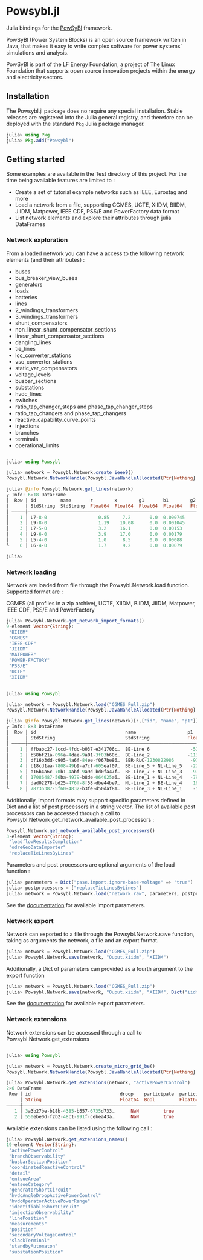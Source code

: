 # Powsybl.jl

Julia bindings for the [PowSyBl](https://www.powsybl.org/) framework.

PowSyBl (Power System Blocks) is an open source framework written in Java, that makes it easy to write complex software for power systems’ simulations and analysis.

PowSyBl is part of the LF Energy Foundation, a project of The Linux Foundation that supports open source innovation projects within the energy and electricity sectors.

## Installation

The Powsybl.jl package does no require any special installation. Stable releases are registered into the Julia general registry, and therefore can be deployed with the standard `Pkg` Julia package manager.

```julia
julia> using Pkg
julia> Pkg.add("Powsybl")
```

## Getting started

Some examples are available in the Test directory of this project. For the time being available features are limited to :

* Create a set of tutorial example networks such as IEEE, Eurostag and more 
* Load a network from a file, supporting CGMES, UCTE, XIIDM, BIIDM, JIIDM, Matpower, IEEE CDF, PSS/E and PowerFactory data format
* List network elements and explore their attributes through julia DataFrames

### Network exploration

From a loaded network you can have a access to the following network elements (and their attributes) :

* buses
* bus_breaker_view_buses
* generators
* loads
* batteries
* lines
* 2_windings_transformers
* 3_windings_transformers
* shunt_compensators
* non_linear_shunt_compensator_sections
* linear_shunt_compensator_sections
* dangling_lines
* tie_lines
* lcc_converter_stations
* vsc_converter_stations
* static_var_compensators
* voltage_levels
* busbar_sections
* substations
* hvdc_lines
* switches
* ratio_tap_changer_steps and phase_tap_changer_steps
* ratio_tap_changers and phase_tap_changers
* reactive_capability_curve_points
* injections
* branches
* terminals
* operational_limits

```julia

julia> using Powsybl

julia> network = Powsybl.Network.create_ieee9()
Powsybl.Network.NetworkHandle(Powsybl.JavaHandleAllocated(Ptr{Nothing} @0x000002bb1efac470), "ieee9cdf", "ieee9cdf", "IEEE-CDF", 0, 1.240704e9)

julia> @info Powsybl.Network.get_lines(network)
┌ Info: 6×18 DataFrame
│  Row │ id         name       r        x        g1       b1        g2       b2        p1       q1       i1       p2       q2       i2       voltage_level1_id  voltage_level2_id  bus1_id    bus2_id
│      │ StdString  StdString  Float64  Float64  Float64  Float64   Float64  Float64   Float64  Float64  Float64  Float64  Float64  Float64  StdString          StdString          StdString  StdString
│ ─────┼────────────────────────────────────────────────────────────────────────────────────────────────────────────────────────────────────────────────────────────────────────────────────────────────
│    1 │ L7-8-0                   0.85     7.2       0.0  0.000745      0.0  0.000745      NaN      NaN      NaN      NaN      NaN      NaN  VL2                VL8                VL2_1      VL8_0
│    2 │ L9-8-0                   1.19    10.08      0.0  0.001045      0.0  0.001045      NaN      NaN      NaN      NaN      NaN      NaN  VL3                VL8                VL3_1      VL8_0
│    3 │ L7-5-0                   3.2     16.1       0.0  0.00153       0.0  0.00153       NaN      NaN      NaN      NaN      NaN      NaN  VL2                VL5                VL2_1      VL5_0
│    4 │ L9-6-0                   3.9     17.0       0.0  0.00179       0.0  0.00179       NaN      NaN      NaN      NaN      NaN      NaN  VL3                VL6                VL3_1      VL6_0
│    5 │ L5-4-0                   1.0      8.5       0.0  0.00088       0.0  0.00088       NaN      NaN      NaN      NaN      NaN      NaN  VL5                VL1                VL5_0      VL1_1
└    6 │ L6-4-0                   1.7      9.2       0.0  0.00079       0.0  0.00079       NaN      NaN      NaN      NaN      NaN      NaN  VL6                VL1                VL6_0      VL1_1

julia>

```

### Network loading

Network are loaded from file through the Powsybl.Network.load function. Supported format are :

CGMES (all profiles in a zip archive), UCTE, XIIDM, BIIDM, JIIDM, Matpower, IEEE CDF, PSS/E and PowerFactory

```julia 
julia> Powsybl.Network.get_network_import_formats()
9-element Vector{String}:
 "BIIDM"
 "CGMES"
 "IEEE-CDF"
 "JIIDM"
 "MATPOWER"
 "POWER-FACTORY"
 "PSS/E"
 "UCTE"
 "XIIDM"
```

```julia 

julia> using Powsybl

julia> network = Powsybl.Network.load("CGMES_Full.zip")
Powsybl.Network.NetworkHandle(Powsybl.JavaHandleAllocated(Ptr{Nothing} @0x000002c926f212c0), "urn:uuid:d8ba63a9-4453-45dc-9273-a8a01ff49269", "urn:uuid:d8ba63a9-4453-45dc-9273-a8a01ff49269", "CGMES", 0, 1.612899e9)

julia> @info Powsybl.Network.get_lines(network)[:,["id", "name", "p1"]]
┌ Info: 8×3 DataFrame
│  Row │ id                                 name                   p1
│      │ StdString                          StdString              Float64
│ ─────┼──────────────────────────────────────────────────────────────────────
│    1 │ ffbabc27-1ccd-4fdc-b037-e341706c…  BE-Line_6               -52.1434
│    2 │ b58bf21a-096a-4dae-9a01-3f03b60c…  BE-Line_2              -113.252
│    3 │ df16b3dd-c905-4a6f-84ee-f067be86…  SER-RLC-1230822986      -97.2703
│    4 │ b18cd1aa-7808-49b9-a7cf-605eaf07…  BE-Line_5 + NL-Line_5   -22.4478
│    5 │ a16b4a6c-70b1-4abf-9a9d-bd0fa47f…  BE-Line_7 + NL-Line_3   -97.2713
│    6 │ 17086487-56ba-4979-b8de-064025a6…  BE-Line_1 + NL-Line_4   -79.3248
│    7 │ dad02278-bd25-476f-8f58-dbe44be7…  NL-Line_2 + BE-Line_4    16.9841
└    8 │ 78736387-5f60-4832-b3fe-d50daf81…  BE-Line_3 + NL-Line_1    -5.09077

```

Additionally, import formats may support specific parameters defined in Dict and a list of post processors in a string vector.
The list of available post processors can be accessed through a call to Powsybl.Network.get_network_available_post_processors :

````julia
Powsybl.Network.get_network_available_post_processors()
3-element Vector{String}:
 "loadflowResultsCompletion"
 "odreGeoDataImporter"
 "replaceTieLinesByLines"
````

Parameters and post processors are optional arguments of the load function : 

```julia 
julia> parameters = Dict("psse.import.ignore-base-voltage" => "true")
julia> postprocessors = ["replaceTieLinesByLines"]
julia> network = Powsybl.Network.load("network.raw", parameters, postprocessors)
```

See the [documentation](https://powsybl.readthedocs.io/projects/powsybl-core/en/v6.5.1/grid_exchange_formats/index.html) for available import parameters.
### Network export

Network can exported to a file through the Powsybl.Network.save function, taking as arguments the network, a file and an export format. 

```julia 
julia> network = Powsybl.Network.load("CGMES_Full.zip")
julia> Powsybl.Network.save(network, "Ouput.xiidm", "XIIDM")
```

Additionally, a Dict of parameters can provided as a fourth argument to the export function

```julia 
julia> network = Powsybl.Network.load("CGMES_Full.zip")
julia> Powsybl.Network.save(network, "Ouput.xiidm", "XIIDM", Dict("iidm.export.xml.indent" => "true"))
```

See the [documentation](https://powsybl.readthedocs.io/projects/powsybl-core/en/v6.5.1/grid_exchange_formats/index.html) for available export parameters.

### Network extensions

Network extensions can be accessed through a call to Powsybl.Network.get_extensions

```julia 

julia> using Powsybl

julia> network = Powsybl.Network.create_micro_grid_be()
Powsybl.Network.NetworkHandle(Powsybl.JavaHandleAllocated(Ptr{Nothing} @0x0000000020f43260), "urn:uuid:d400c631-75a0-4c30-8aed-832b0d282e73", "urn:uuid:d400c631-75a0-4c30-8aed-832b0d282e73", "CGMES", 0, 1.4016186e9)

julia> Powsybl.Network.get_extensions(network, "activePowerControl")
2×6 DataFrame
 Row │ id                                 droop    participate  participation_factor  max_target_p  min_target_p 
     │ String                             Float64  Bool         Float64               Float64       Float64      
─────┼───────────────────────────────────────────────────────────────────────────────────────────────────────────
   1 │ 3a3b27be-b18b-4385-b557-6735d733…      NaN         true                   0.0           NaN           NaN
   2 │ 550ebe0d-f2b2-48c1-991f-cebea43a…      NaN         true                   0.0           NaN           NaN

```

Available extensions can be listed using the following call :

```julia
julia> Powsybl.Network.get_extensions_names()
19-element Vector{String}:
 "activePowerControl"
 "branchObservability"
 "busbarSectionPosition"
 "coordinatedReactiveControl"
 "detail"
 "entsoeArea"
 "entsoeCategory"
 "generatorShortCircuit"
 "hvdcAngleDroopActivePowerControl"
 "hvdcOperatorActivePowerRange"
 "identifiableShortCircuit"
 "injectionObservability"
 "linePosition"
 "measurements"
 "position"
 "secondaryVoltageControl"
 "slackTerminal"
 "standbyAutomaton"
 "substationPosition"
```